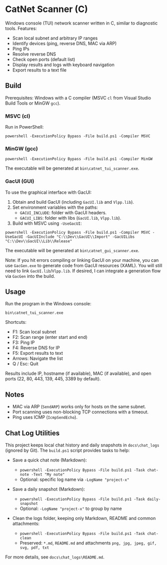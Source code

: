 # CatNet Scanner (C)

Windows console (TUI) network scanner written in C, similar to diagnostic tools. Features:

- Scan local subnet and arbitrary IP ranges
- Identify devices (ping, reverse DNS, MAC via ARP)
- Ping IPs
- Resolve reverse DNS
- Check open ports (default list)
- Display results and logs with keyboard navigation
- Export results to a text file

## Build

Prerequisites: Windows with a C compiler (MSVC `cl` from Visual Studio Build Tools or MinGW `gcc`).

### MSVC (cl)

Run in PowerShell:

```
powershell -ExecutionPolicy Bypass -File build.ps1 -Compiler MSVC
```

### MinGW (gcc)

```
powershell -ExecutionPolicy Bypass -File build.ps1 -Compiler MinGW
```

The executable will be generated at `bin\catnet_tui_scanner.exe`.

### GacUI (GUI)

To use the graphical interface with GacUI:

1. Obtain and build GacUI (including `GacUI.lib` and `Vlpp.lib`).
2. Set environment variables with the paths:
   - `GACUI_INCLUDE`: folder with GacUI headers.
   - `GACUI_LIBS`: folder with libs (`GacUI.lib`, `Vlpp.lib`).
3. Build with MSVC using `-UseGacUI`:

```
powershell -ExecutionPolicy Bypass -File build.ps1 -Compiler MSVC -UseGacUI -GacUIInclude "C:\\Dev\\GacUI\\Import" -GacUILibs "C:\\Dev\\GacUI\\Lib\\Release"
```

The executable will be generated at `bin\catnet_gui_scanner.exe`.

Note: If you hit errors compiling or linking GacUI on your machine, you can use `GacGen.exe` to generate code from GacUI resources (XAML). You will still need to link `GacUI.lib`/`Vlpp.lib`. If desired, I can integrate a generation flow via `GacGen` into the build.

## Usage

Run the program in the Windows console:

```
bin\catnet_tui_scanner.exe
```

Shortcuts:
- F1: Scan local subnet
- F2: Scan range (enter start and end)
- F3: Ping IP
- F4: Reverse DNS for IP
- F5: Export results to text
- Arrows: Navigate the list
- Q / Esc: Quit

Results include IP, hostname (if available), MAC (if available), and open ports (22, 80, 443, 139, 445, 3389 by default).

## Notes

- MAC via ARP (`SendARP`) works only for hosts on the same subnet.
- Port scanning uses non-blocking TCP connections with a timeout.
- Ping uses ICMP (`IcmpSendEcho`).

## Chat Log Utilities

This project keeps local chat history and daily snapshots in `docs\chat_logs` (ignored by Git). The `build.ps1` script provides tasks to help:

- Save a quick chat note (Markdown):
  - `powershell -ExecutionPolicy Bypass -File build.ps1 -Task chat-note -Text "My note"`
  - Optional: specific log name via `-LogName "project-x"`

- Save a daily snapshot (Markdown):
  - `powershell -ExecutionPolicy Bypass -File build.ps1 -Task daily-snapshot`
  - Optional: `-LogName "project-x"` to group by name

- Clean the logs folder, keeping only Markdown, README and common attachments:
  - `powershell -ExecutionPolicy Bypass -File build.ps1 -Task chat-clean`
  - Preserved: `*.md`, `README.md` and attachments `png, jpg, jpeg, gif, svg, pdf, txt`

For more details, see `docs\chat_logs\README.md`.